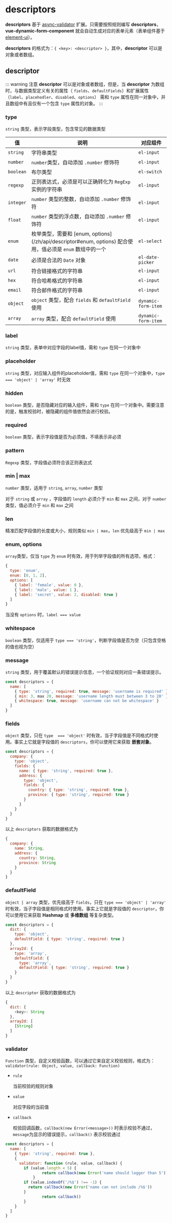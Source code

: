 # descriptors

**descriptors** 基于 [async-validator](https://github.com/yiminghe/async-validator) 扩展。只需要按照规则编写 **descriptors**，**vue-dynamic-form-component** 就会自动生成对应的表单元素（表单组件基于 [element-ui](https://element.faas.ele.me)）。

**descriptors** 的格式为：`{ <key>: <descriptor> }`，其中，**descriptor** 可以是对象或者数组。

## descriptor

::: warning 注意
**descriptor** 可以是对象或者数组，但是，当 **descriptor** 为数组时，与数据类型定义有关的属性（ `fields`、`defaultFields`）和扩展属性（`label`、`placehodler`、`disabled`、`options`） 需和 `type` 属性在同一对象中，并且数组中有且仅有一个包含 `type` 属性的对象。
:::

### type

`string` 类型，表示字段类型，包含常见的数据类型

| 值        | 说明                                                         | 对应组件            |
| --------- | ------------------------------------------------------------ | ------------------- |
| `string`  | 字符串类型                                                   | `el-input`          |
| `number`  | `number`类型，自动添加 `.number` 修饰符                      | `el-input`          |
| `boolean` | 布尔类型                                                     | `el-switch`         |
| `regexp`  | 正则表达式，必须是可以正确转化为 `RegExp` 实例的字符串       | `el-input`          |
| `integer` | `number` 类型的整数，自动添加 `.number` 修饰符               | `el-input`          |
| `float`   | `number` 类型的浮点数，自动添加 `.number` 修饰符             | `el-input`          |
| `enum`    | 枚举类型，需要和 [enum, options](/zh/api/descriptor#enum, options) 配合使用，值必须是 `enum` 数组中的一个 | `el-select`         |
| `date`    | 必须是合法的 `Date` 对象                                     | `el-date-picker`    |
| `url`     | 符合链接格式的字符串                                         | `el-input`          |
| `hex`     | 符合哈希格式的字符串                                         | `el-input`          |
| `email`   | 符合邮件格式的字符串                                         | `el-input`          |
| `object`  | `object` 类型，配合 `fields` 和  `defaultField` 使用         | `dynamic-form-item` |
| `array`   | `array` 类型，配合 `defaultField` 使用                       | `dynamic-form-item` |

### label

`string` 类型，表单中对应字段的label值，需和 `type` 在同一个对象中

### placeholder

`string` 类型，对应输入组件的placeholder值，需和 `type` 在同一个对象中，`type === 'object' | 'array'` 时无效

### hidden

`boolean` 类型，是否隐藏对应的输入组件，需和 `type` 在同一个对象中。需要注意的是，触发校验时，被隐藏的组件值依然会进行校验。

### required

`boolean` 类型，表示字段值是否为必须值，不填表示非必须

### pattern

`Regexp` 类型，字段值必须符合该正则表达式

### min | max

`number` 类型，适用于 `string`, `array`, `number` 类型

对于 `string` 或 `array` ，字段值的 `length` 必须介于 `min` 和 `max` 之间，对于 `number` 类型，值必须介于 `min` 和 `max` 之间

### len

精准匹配字段值的长度或大小，规则类似 `min | max`，`len` 优先级高于 `min | max`

### enum, options

`array`类型，仅当 `type` 为 `enum` 时有效，用于列举字段值的所有选项，格式：

``` js
{
  type: 'enum',
  enum: [0, 1, 2],
  options: [
    { label: 'female', value: 0 },
    { label: 'male', value: 1 },
    { label: 'secret', value: 2, disabled: true }
  ]
}
```

当没有 `options` 时，`label === value`

### whitespace

`boolean` 类型，仅适用于 `type === 'string'`，判断字段值是否为空（只包含空格的值也视为空）

### message

`string` 类型，用于覆盖默认的错误提示信息，一个验证规则对应一条错误提示。

``` js
const descriptors = {
  name: [
    { type: 'string', required: true, message: 'username is required' },
    { min: 3, max 20, message: 'username length must between 3 to 20' },
    { whitespace: true, message: 'username can not be whitespace' }
  ]
}
```

### fields

`object` 类型，只在 `type  === 'object'` 时有效，当子字段值是不同格式时使用。事实上它就是字段值的 `descriptors`，你可以使用它来获取 **嵌套对象**。

``` js
const descriptors = {
  company: {
    type: 'object',
    fields: {
      name: { type: 'string', required: true },
      address: {
        type: 'object',
        fields: {
          country: { type: 'string', required: true },
          province: { type: 'string', required: true }
        }
      }
    }
  }
}
```

以上 `descriptors` 获取的数据格式为

``` js
{
  company: {
    name: String,
    address: {
      country: String,
      province: String
    }
  }
}
```

### defaultField

`object | array` 类型，优先级高于 `fields`，只在 `type === 'object' | 'array'` 时有效，当子字段值是相同格式时使用。事实上它就是字段值的 `descriptor`，你可以使用它来获取 **Hashmap** 或 **多维数组** 等复杂类型。

``` js
const descriptors = {
  dict: {
    type: 'object',
    defaultField: { type: 'string', required: true }
  },
  array2d: {
    type: 'array',
    defaultField: {
      type: 'array',
      defaultField: { type: 'string', required: true }
    }
  }
}
```

以上 `descriptor` 获取的数据格式为

``` js
{
  dict: {
    <key>: String
  },
  array2d: [
    [String]
  ]
}
```

### validator

`Function` 类型，自定义校验函数，可以通过它来自定义校验规则，格式为：`validator(rule: Object, value, callback: Function)`

* `rule`

  当前校验的规则对象

* `value`

  对应字段的当前值

* `callback`

  校验回调函数，`callback(new Error(<message>))` 时表示校验不通过，`message`为显示的错误提示，`callback()` 表示校验通过

``` js
const descriptors = {
  name: [
    { type: 'string', required: true },
    {
      validator: function (rule, value, callback) {
      	if (value.length < 5) {
    			return callback(new Error('name should logger than 5'))
    		}
        if (value.indexOf('/%$') !== -1) {
          return callback(new Error('name can not include /%$'))
        }
				return callback()
    	}
    }
  ]
}
```

